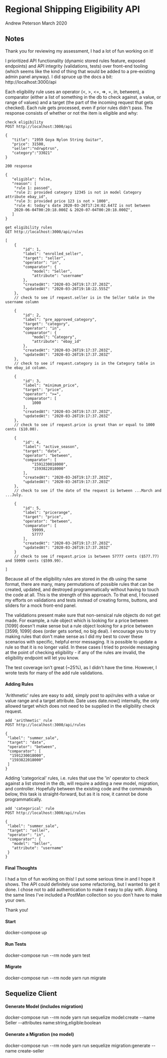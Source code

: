 # Regional Shipping Eligibility API
Andrew Peterson March 2020

## Notes

Thank you for reviewing my assessment, I had a lot of fun working on it!

I prioritized API functionality (dynamic stored rules feature, exposed endpoints) and API integrity (validations, tests) over front-end tooling (which seems like the kind of thing that would be added to a pre-existing admin panel anyway). I did spruce up the docs a bit: http://localhost:3000/api

Each eligibility rule uses an operator (<, >, <=, =>, =, in, between), a comparator (either a list of something in the db to check against, a value, or range of values) and a target (the part of the incoming request that gets checked). Each rule gets processed, even if prior rules didn't pass. The response consists of whether or not the item is eligible and why:



```
check eligibility
POST http://localhost:3000/api

{
   "title": "1959 Goya Nylon String Guitar",
   "price": 31500,
   "seller":"ndrwptrsn",
   "category":"33021"
}

200 response

{
   "eligible": false,
   "reason": [
    "rule 1: passed",
    "rule 2: provided category 12345 is not in model Category attribute ebay_id",
    "rule 3: provided price 123 is not > 1000",
    "rule 4: today's date 2020-03-26T17:24:02.647Z is not between
    2020-06-04T00:20:18.000Z & 2020-07-04T00:20:18.000Z",
   ]
}
```

```
get eligibility rules
GET http://localhost:3000/api/rules

[
    {
        "id": 1,
        "label": "enrolled_seller",
        "target": "seller",
        "operator": "in",
        "comparator": {
            "model": "Seller",
            "attribute": "username"
        },
        "createdAt": "2020-03-26T19:17:37.203Z",
        "updatedAt": "2020-03-26T19:18:22.555Z"
    },
    // check to see if request.seller is in the Seller table in the username column

    {
        "id": 2,
        "label": "pre_approved_category",
        "target": "category",
        "operator": "in",
        "comparator": {
            "model": "Category",
            "attribute": "ebay_id"
        },
        "createdAt": "2020-03-26T19:17:37.203Z",
        "updatedAt": "2020-03-26T19:17:37.203Z"
    },
    // check to see if request.category is in the Category table in the ebay_id column.

    {
        "id": 3,
        "label": "minimum_price",
        "target": "price",
        "operator": ">=",
        "comparator": [
            1000
        ],
        "createdAt": "2020-03-26T19:17:37.203Z",
        "updatedAt": "2020-03-26T19:17:37.203Z"
    },
    // check to see if request.price is great than or equal to 1000 cents ($10.00).

    {
        "id": 4,
        "label": "active_season",
        "target": "date",
        "operator": "between",
        "comparator": [
            "1591230018000",
            "1593822018000"
        ],
        "createdAt": "2020-03-26T19:17:37.203Z",
        "updatedAt": "2020-03-26T19:17:37.203Z"
    },
    // check to see if the date of the request is between ...March and ...July.

    {
        "id": 5,
        "label": "pricerange",
        "target": "price",
        "operator": "between",
        "comparator": [
            59999,
            57777
        ],
        "createdAt": "2020-03-26T19:17:37.203Z",
        "updatedAt": "2020-03-26T19:17:37.203Z"
    }
    // check to see if request.price is between 57777 cents ($577.77) and 59999 cents ($599.99).

]
```

Because all of the eligibility rules are stored in the db using the same format, there are many, many permutations of possible rules that can be created, updated, and destroyed programmatically without having to touch the code at all. This is the strength of this approach. To that end, I focused my efforts on validations and tests instead of creating forms, buttons, and sliders for a mock front-end panel.

The validations present make sure that non-sensical rule objects do not get made. For example, a rule object which is looking for a price between [1099] doesn't make sense but a rule object looking for a price between [3599, 1099] does (order gets sorted, no big deal). I encourage you to try making rules that don't make sense as I did my best to cover these scenarios with specific, helpful error messaging. It is possible to update a rule so that it is no longer valid. In these cases I tried to provide messaging at the point of checking eligibility - if any of the rules are invalid, the eligibility endpoint will let you know.

The test coverage isn't great (~25%), as I didn't have the time. However, I wrote tests for many of the add rule validations.

#### Adding Rules

'Arithmetic' rules are easy to add, simply post to api/rules with a value or value range and a target attribute. Date uses date.now() internally, the only allowed target which does not need to be supplied in the eligibility check request.

```
add 'arithmetic' rule
POST http://localhost:3000/api/rules

{
 "label": "summer_sale",
 "target": "date",
 "operator": "between",
 "comparator": [
  "1591230018000",
  "1593822018000"
 ]
}
```

Adding 'categorical' rules, i.e. rules that use the 'in' operator to check against a list stored in the db, will require a adding a new model, migration, and controller. Hopefully between the existing code and the commands below, this task is straight-forward, but as it is now, it cannot be done programmatically.

```
add 'categorical' rule
POST http://localhost:3000/api/rules

{
 "label": "summer_sale",
 "target": "seller",
 "operator": "in",
 "comparator": {
   "model": "Seller",
   "attribute": "username"
 }
}
```

#### Final Thoughts

I had a ton of fun working on this! I put some serious time in and I hope it shows. The API could definitely use some refactoring, but I wanted to get it done. I chose not to add authentication to make it easy to play with. Along the same lines I've included a PostMan collection so you don't have to make your own.

Thank you!

#### Start
docker-compose up

#### Run Tests
docker-compose run --rm node yarn test

#### Migrate
docker-compose run --rm node yarn run migrate

## Sequelize Client

#### Generate Model (includes migration)
docker-compose run --rm node yarn run sequelize model:create  --name Seller --attributes name:string,eligible:boolean

#### Generate a Migration (no model)
docker-compose run --rm node yarn run sequelize migration:generate --name create-seller

